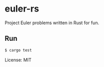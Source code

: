 # euler-rs

Project Euler problems written in Rust for fun.

## Run

```sh
$ cargo test
```

License: MIT
